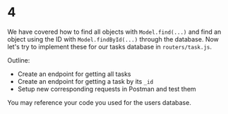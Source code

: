 # 4

We have covered how to find all objects with `Model.find(...)` and find an object using the ID with `Model.findById(...)` through the database. Now let's try to implement these for our tasks database in `routers/task.js`.

Outline:

* Create an endpoint for getting all tasks
* Create an endpoint for getting a task by its `_id`
* Setup new corresponding requests in Postman and test them

You may reference your code you used for the users database.

